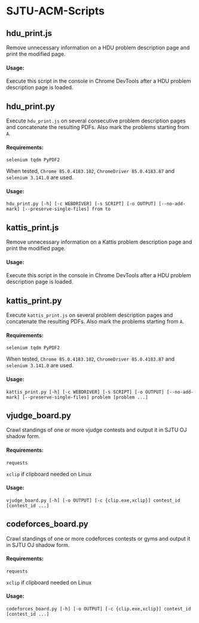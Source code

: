 # SJTU-ACM-Scripts

## hdu\_print.js

Remove unnecessary information on a HDU problem description page and print the modified page.

#### Usage:

Execute this script in the console in Chrome DevTools after a HDU problem description page is loaded.

## hdu\_print.py

Execute `hdu_print.js` on several consecutive problem description pages and concatenate the resulting PDFs.
Also mark the problems starting from `A`.

#### Requirements:

`selenium tqdm PyPDF2`

When tested, `Chrome 85.0.4183.102`, `ChromeDriver 85.0.4183.87` and `selenium 3.141.0` are used.

#### Usage:

```
hdu_print.py [-h] [-c WEBDRIVER] [-s SCRIPT] [-o OUTPUT] [--no-add-mark] [--preserve-single-files] from to
```

## kattis\_print.js

Remove unnecessary information on a Kattis problem description page and print the modified page.

#### Usage:

Execute this script in the console in Chrome DevTools after a HDU problem description page is loaded.

## kattis\_print.py

Execute `kattis_print.js` on several problem description pages and concatenate the resulting PDFs.
Also mark the problems starting from `A`.

#### Requirements:

`selenium tqdm PyPDF2`

When tested, `Chrome 85.0.4183.102`, `ChromeDriver 85.0.4183.87` and `selenium 3.141.0` are used.

#### Usage:

```
kattis_print.py [-h] [-c WEBDRIVER] [-s SCRIPT] [-o OUTPUT] [--no-add-mark] [--preserve-single-files] problem [problem ...]
```

## vjudge\_board.py

Crawl standings of one or more vjudge contests and output it in SJTU OJ shadow form.

#### Requirements:

`requests`

`xclip` if clipboard needed on Linux

#### Usage:

```
vjudge_board.py [-h] [-o OUTPUT] [-c {clip.exe,xclip}] contest_id [contest_id ...]
```

## codeforces\_board.py

Crawl standings of one or more codeforces contests or gyms and output it in SJTU OJ shadow form.

#### Requirements:

`requests`

`xclip` if clipboard needed on Linux

#### Usage:

```
codeforces_board.py [-h] [-o OUTPUT] [-c {clip.exe,xclip}] contest_id [contest_id ...]
```
